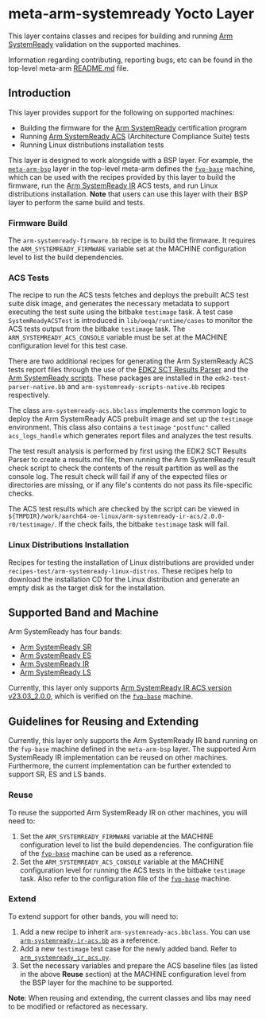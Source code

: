 # meta-arm-systemready Yocto Layer

This layer contains classes and recipes for building and running
[Arm SystemReady][] validation on the supported machines.

Information regarding contributing, reporting bugs, etc can be found in the
top-level meta-arm [README.md](../README.md) file.

## Introduction

This layer provides support for the following on supported machines:

* Building the firmware for the [Arm SystemReady][] certification program
* Running [Arm SystemReady ACS][] (Architecture Compliance Suite) tests
* Running Linux distributions installation tests

This layer is designed to work alongside with a BSP layer. For example, the
[`meta-arm-bsp`][] layer in the top-level meta-arm defines the
[`fvp-base`][] machine, which can be used with the recipes provided by this
layer to build the firmware, run the [Arm SystemReady IR][] ACS tests, and
run Linux distributions installation. **Note** that users can use this layer
with their BSP layer to perform the same build and tests.

### Firmware Build

The `arm-systemready-firmware.bb` recipe is to build the firmware. It requires
the `ARM_SYSTEMREADY_FIRMWARE` variable set at the MACHINE configuration level
to list the build dependencies.

### ACS Tests

The recipe to run the ACS tests fetches and deploys the prebuilt ACS test suite
disk image, and generates the necessary metadata to support executing the test
suite using the bitbake `testimage` task. A test case `SystemReadyACSTest` is
introduced in `lib/oeqa/runtime/cases` to monitor the ACS tests output from the
bitbake `testimage` task. The `ARM_SYSTEMREADY_ACS_CONSOLE` variable must be set
at the MACHINE configuration level for this test case.

There are two additional recipes for generating the Arm SystemReady ACS tests
report files through the use of the [EDK2 SCT Results Parser][] and the
[Arm SystemReady scripts][]. These packages are installed in the
`edk2-test-parser-native.bb` and `arm-systemready-scripts-native.bb` recipes
respectively.

The class `arm-systemready-acs.bbclass` implements the common logic to deploy
the Arm SystemReady ACS prebuilt image and set up the `testimage` environment.
This class also contains a `testimage` `"postfunc"` called `acs_logs_handle`
which generates report files and analyzes the test results.

The test result analysis is performed by first using the EDK2 SCT Results
Parser to create a results.md file, then running the Arm SystemReady result
check script to check the contents of the result partition as well as the
console log. The result check will fail if any of the expected files or
directories are missing, or if any file's contents do not pass its file-specific
checks.

The ACS test results which are checked by the script can be viewed in
`${TMPDIR}/work/aarch64-oe-linux/arm-systemready-ir-acs/2.0.0-r0/testimage/`. If
the check fails, the bitbake `testimage` task will fail.


### Linux Distributions Installation

Recipes for testing the installation of Linux distributions are provided under
`recipes-test/arm-systemready-linux-distros`. These recipes help to download the
installation CD for the Linux distribution and generate an empty disk as the
target disk for the installation.

## Supported Band and Machine

Arm SystemReady has four bands:
* [Arm SystemReady SR][]
* [Arm SystemReady ES][]
* [Arm SystemReady IR][]
* [Arm SystemReady LS][]

Currently, this layer only supports
[Arm SystemReady IR ACS version v23.03_2.0.0][], which is verified on the
[`fvp-base`][] machine.

## Guidelines for Reusing and Extending

Currently, this layer only supports the Arm SystemReady IR band running on the
`fvp-base` machine defined in the `meta-arm-bsp` layer. The supported Arm
SystemReady IR implementation can be reused on other machines. Furthermore, the
current implementation can be further extended to support SR, ES and LS bands.

### Reuse

To reuse the supported Arm SystemReady IR on other machines, you will need to:

1. Set the `ARM_SYSTEMREADY_FIRMWARE` variable at the MACHINE configuration
   level to list the build dependencies. The configuration file of the
   [`fvp-base`][] machine can be used as a reference.
2. Set the `ARM_SYSTEMREADY_ACS_CONSOLE` variable at the MACHINE configuration
   level for running the ACS tests in the bitbake `testimage` task. Also refer
   to the configuration file of the [`fvp-base`][] machine.

### Extend

To extend support for other bands, you will need to:

1. Add a new recipe to inherit `arm-systemready-acs.bbclass`. You can use
   [`arm-systemready-ir-acs.bb`][] as a reference.
2. Add a new `testimage` test case for the newly added band. Refer to
   [`arm_systemready_ir_acs.py`][].
3. Set the necessary variables and prepare the ACS baseline files (as listed in
   the above **Reuse** section) at the MACHINE configuration level from the BSP
   layer for the machine to be supported.

**Note**: When reusing and extending, the current classes and libs may need to
be modified or refactored as necessary.

[Arm SystemReady]: https://www.arm.com/architecture/system-architectures/systemready-certification-program
[Arm SystemReady ACS]: https://github.com/ARM-software/arm-systemready
[Arm SystemReady SR]: https://www.arm.com/architecture/system-architectures/systemready-certification-program/sr
[Arm SystemReady ES]: https://www.arm.com/architecture/system-architectures/systemready-certification-program/es
[Arm SystemReady IR]: https://www.arm.com/architecture/system-architectures/systemready-certification-program/ir
[Arm SystemReady LS]: https://www.arm.com/architecture/system-architectures/systemready-certification-program/ls
[Arm SystemReady IR ACS version v23.03_2.0.0]: https://github.com/ARM-software/arm-systemready/tree/main/IR/prebuilt_images/v23.03_2.0.0
[Arm SystemReady scripts]: https://gitlab.arm.com/systemready/systemready-scripts
[EDK2 SCT Results Parser]: https://gitlab.arm.com/systemready/edk2-test-parser
[`arm-systemready-ir-acs.bb`]: recipes-test/arm-systemready-acs/arm-systemready-ir-acs.bb
[`arm_systemready_ir_acs.py`]: lib/oeqa/runtime/cases/arm_systemready_ir_acs.py
[`meta-arm-bsp`]: ../meta-arm-bsp
[`fvp-base`]: ../meta-arm-bsp/conf/machine/fvp-base.conf
